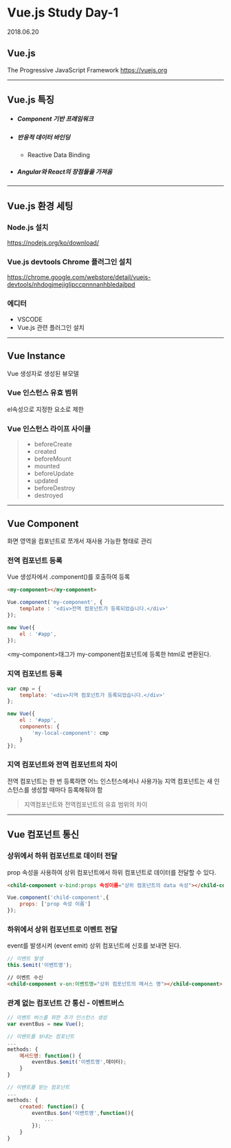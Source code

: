 Vue.js Study Day-1
===
2018.06.20

## Vue.js
The Progressive JavaScript Framework
<https://vuejs.org>

---
## Vue.js 특징
* ##### Component 기반 프레임워크
* ##### 반응적 데이터 바인딩
    * Reactive Data Binding
* ##### Angular와 React의 장점들을 가져옴

---
## Vue.js 환경 세팅

### Node.js 설치
<https://nodejs.org/ko/download/>
### Vue.js devtools Chrome 플러그인 설치
<https://chrome.google.com/webstore/detail/vuejs-devtools/nhdogjmejiglipccpnnnanhbledajbpd>
### 에디터
* VSCODE
* Vue.js 관련 플러그인 설치

---
## Vue Instance
Vue 생성자로 생성된 뷰모델

### Vue 인스턴스 유효 범위
el속성으로 지정한 요소로 제한

### Vue 인스턴스 라이프 사이클

>* beforeCreate
>* created
>* beforeMount
>* mounted
>* beforeUpdate
>* updated
>* beforeDestroy
>* destroyed

---
## Vue Component 
화면 영역을 컴포넌트로 쪼개서 재사용 가능한 형태로 관리

### 전역 컴포넌트 등록
Vue 생성자에서 .component()를 호출하여 등록
```html
<my-component></my-component>
```
```javascript
Vue.component('my-component', {
    template : '<div>전역 컴포넌트가 등록되었습니다.</div>' 
});

new Vue({
    el : '#app',             
});
```
&lt;my-component&gt;태그가 my-component컴포넌트에 등록한 html로 변환된다.

### 지역 컴포넌트 등록

```javascript
var cmp = {
    template: '<div>지역 컴포넌트가 등록되었습니다.</div>'
};

new Vue({
    el : '#app',
    components: {
        'my-local-component': cmp
    }             
});
```

### 지역 컴포넌트와 전역 컴포넌트의 차이
전역 컴포넌트는 한 번 등록하면 어느 인스턴스에서나 사용가능
지역 컴포넌트는 새 인스턴스를 생성할 때마다 등록해줘야 함
>지역컴포넌트와 전역컴포넌트의 유효 범위의 차이

---
## Vue 컴포넌트 통신

### 상위에서 하위 컴포넌트로 데이터 전달

prop 속성을 사용하여 상위 컴포넌트에서 하위 컴포넌트로 데이터를 전달할 수 있다.

```html
<child-component v-bind:props 속성이름="상위 컴포넌트의 data 속성"></child-component>
```
```javascript
Vue.component('child-component',{
    props: ['prop 속성 이름']
});
```

### 하위에서 상위 컴포넌트로 이벤트 전달
event를 발생시켜 (event emit) 상위 컴포넌트에 신호를 보내면 된다.

```javascript
// 이벤트 발생
this.$emit('이벤트명');
```

```html
// 이벤트 수신
<child-component v-on:이벤트명="상위 컴포넌트의 메서스 명"></child-component>
```

### 관계 없는 컴포넌트 간 통신 - 이벤트버스

```javascript
// 이벤트 버스를 위한 추가 인스턴스 생성
var eventBus = new Vue();
```

```javascript
// 이벤트를 보내는 컴포넌트
...
methods: {
    메서드명: function() {
        eventBus.$emit('이벤트명',데이터);
    }
}
```

```javascript
// 이벤트를 받는 컴포넌트
...
methods: {
    created: function() {
        eventBus.$on('이벤트명',function(){
            ...
        });
    }
}
```